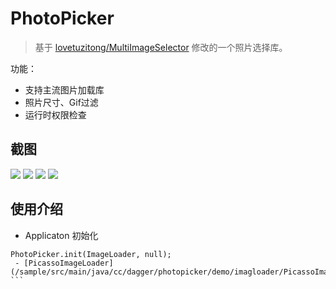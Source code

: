 # PhotoPicker

> 基于 [lovetuzitong/MultiImageSelector](https://github.com/lovetuzitong/MultiImageSelector) 修改的一个照片选择库。

功能：

- 支持主流图片加载库
- 照片尺寸、Gif过滤
- 运行时权限检查

## 截图
![](http://ww1.sinaimg.cn/mw690/006fnUCcgw1f4tn5o3110j308c0etjsd.jpg)
![](https://github.com/wzfu/PhotoPicker/raw/1.0/renderings/image_02.png)
![](https://github.com/wzfu/PhotoPicker/raw/1.0/renderings/image_03.png)
![](https://github.com/wzfu/PhotoPicker/raw/1.0/renderings/image_04.png)

## 使用介绍

- Applicaton 初始化
````
PhotoPicker.init(ImageLoader, null);
 - [PicassoImageLoader](/sample/src/main/java/cc/dagger/photopicker/demo/imagloader/PicassoImageLoader.java)
```